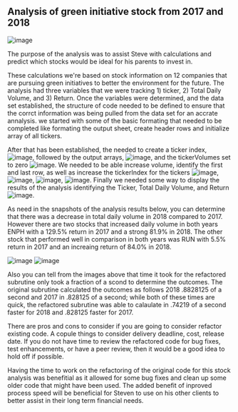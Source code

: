 ## Analysis of green initiative stock from 2017 and 2018 

![image](https://user-images.githubusercontent.com/93869894/143667274-c55fe5ca-5c24-47e0-a6f2-a6c681915669.png)


The purpose of the analysis was to assist Steve with calculations and predict which stocks would be ideal for his parents to invest in.

These calculations we're based on stock information on 12 companies that are pursuing green initiatives to better the environment for the future.  The analysis had three variables that we were tracking 1) ticker, 2) Total Daily Volume, and 3) Return.  Once the variables were determined, and the data set established, the structure of code needed to be defined to ensure that the corrct information was being pulled from the data set for an accrate annalysis.  we started with some of the basic formating that needed to be completed like formating the output sheet, create header rows and initialize array of all tickers.

After that has been established, the needed to create a ticker index, ![image](https://user-images.githubusercontent.com/93869894/143667408-13a8a6ae-df01-438a-9f63-1ac8663e2cab.png), followed by the output arrays, ![image](https://user-images.githubusercontent.com/93869894/143667487-81980d4f-b5a0-427e-9dd1-01cadc3695e9.png), and the tickerVolumes set to zero ![image](https://user-images.githubusercontent.com/93869894/143667682-16481711-1ad8-4438-b34f-9574bf698bbd.png).  We needed to be able increase volume, identify the first and last row, as well as increase the tickerIndex for the tickers ![image](https://user-images.githubusercontent.com/93869894/143667780-e28193ac-a519-405e-9a26-df5ece847a13.png), ![image](https://user-images.githubusercontent.com/93869894/143667788-286b5d10-bc02-4ca1-ad3b-f7f45d2f0ea3.png), ![image](https://user-images.githubusercontent.com/93869894/143667803-88f93ab2-c884-4ed4-8e15-5328eb43d854.png), ![image](https://user-images.githubusercontent.com/93869894/143667816-5c4c2b4d-b589-4635-8d14-46f6727aac81.png).  Finally we needed some way to display the results of the analysis identifying the Ticker, Total Daily Volume, and Return ![image](https://user-images.githubusercontent.com/93869894/143667880-d92e71f3-9b61-408e-b781-5f471e8cebc2.png).  

As need in the snapshots of the analysis results below, you can determine that there was a decrease in total daily volume in 2018 compared to 2017.  However there are two stocks that increased daily volume in both years ENPH with a 129.5% return in 2017 and a strong 81.9% in 2018.  The other stock that performed well in comparison in both years was RUN with 5.5% return in 2017 and an increaing return of 84.0% in 2018.

![image](https://user-images.githubusercontent.com/93869894/143668047-83a4eaa2-bd13-40ac-9daf-a397e62c17ee.png)
![image](https://user-images.githubusercontent.com/93869894/143668061-5e3e4148-891e-4951-b165-2147b5bc2a40.png)

Also you can tell from the images above that time it took for the refactored subrutine only took a fraction of a scond to determine the outcomes.  The original subrutine calculated the outcomes as follows 2018 .8828125 of a second and 2017 in .828125 of a second; while both of these times are quick, the refactored subrutine was able to calaulate in .74219 of a second faster for 2018 and .828125 faster for 2017.

There are pros and cons to consider if you are going to consider refactor existing code. A copule things to consider delivery deadline, cost, release date.  If you do not have time to review the refactored code for bug fixes, test enhancements, or have a peer review, then it would be a good idea to hold off if possible.

Having the time to work on the refactoring of the original code for this stock analysis was benefitial as it allowed for some bug fixes and clean up some older code that might have been used.  The added benefit of inproved process speed will be beneficial for Steven to use on his other clients to better assist in their long term financial needs.
